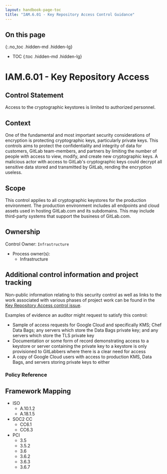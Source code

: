 ```yaml
---
layout: handbook-page-toc
title: "IAM.6.01 - Key Repository Access Control Guidance"
---
```


## On this page
{:.no_toc .hidden-md .hidden-lg}

- TOC
{:toc .hidden-md .hidden-lg}

# IAM.6.01 - Key Repository Access

## Control Statement

Access to the cryptographic keystores is limited to authorized personnel.

## Context

One of the fundamental and most important security considerations of encryption is protecting cryptographic keys, particularly private keys. This controls aims to protect the confidentiality and integrity of data for customers, GitLab team-members, and partners by limiting the number of people with access to view, modify, and create new cryptographic keys. A malicious actor with access to GitLab's cryptographic keys could decrypt all sensitive data stored and transmitted by GitLab, rending the encryption useless.

## Scope

This control applies to all cryptographic keystores for the production environment. The production environment includes all endpoints and cloud assets used in hosting GitLab.com and its subdomains. This may include third-party systems that support the business of GitLab.com.

## Ownership

 Control Owner: `Infrastructure`
* Process owner(s):
    * Infrastructure

## Additional control information and project tracking

Non-public information relating to this security control as well as links to the work associated with various phases of project work can be found in the [Key Repository Access control issue](https://gitlab.com/gitlab-com/gl-security/compliance/compliance/issues/832).

Examples of evidence an auditor might request to satisfy this control:

* Sample of access requests for Google Cloud and specifically KMS; Chef Data Bags; any servers which store the Data Bags private key; and any servers which store the TLS private key
* Documentation or some form of record demonstrating access to a keystore or server containing the private key to a keystore is only provisioned to GitLabbers where there is a clear need for access
* A copy of Google Cloud users with access to production KMS, Data Bags, and servers storing private keys to either

### Policy Reference

## Framework Mapping

* ISO
  * A.10.1.2
  * A.18.1.5
* SOC2 CC
  * CC6.1
  * CC6.3
* PCI
  * 3.5
  * 3.5.2
  * 3.6
  * 3.6.2
  * 3.6.3
  * 3.6.7
